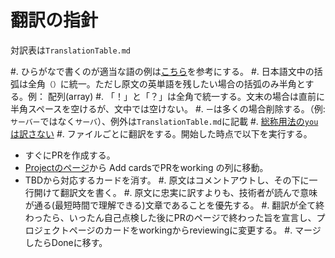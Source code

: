 # 翻訳の指針

対訳表は`TranslationTable.md`

#. ひらがなで書くのが適当な語の例は[こちら](http://www.yamanouchi-yri.com/yrihp/techwrt-2-4s/t-2-4s03fb.html)を参考にする。
#. 日本語文中の括弧は全角`（）`に統一。ただし原文の英単語を残したい場合の括弧のみ半角とする。例： 配列(array)
#. 「！」と「？」は全角で統一する。文末の場合は直前に半角スペースを空けるが、文中では空けない。
#. `ー`は多くの場合削除する。（例: `サーバー`ではなく`サーバ`）、例外は`TranslationTable.md`に記載
#. [総称用法の`you`は訳さない](http://einzelzelle.blogspot.jp/2014/01/blog-post.html)
#. ファイルごとに翻訳をする。開始した時点で以下を実行する。
 * すぐにPRを作成する。
 * [Projectのページ](https://github.com/hshindo/julia-doc-ja/projects)から Add cardsでPRをworking の列に移動。
 * TBDから対応するカードを消す。
#. 原文はコメントアウトし、その下に一行開けて翻訳文を書く。
#. 原文に忠実に訳すよりも、技術者が読んで意味が通る(最短時間で理解できる)文章であることを優先する。
#. 翻訳が全て終わったら、いったん自己点検した後にPRのページで終わった旨を宣言し、プロジェクトページのカードをworkingからreviewingに変更する。
#. マージしたらDoneに移す。
